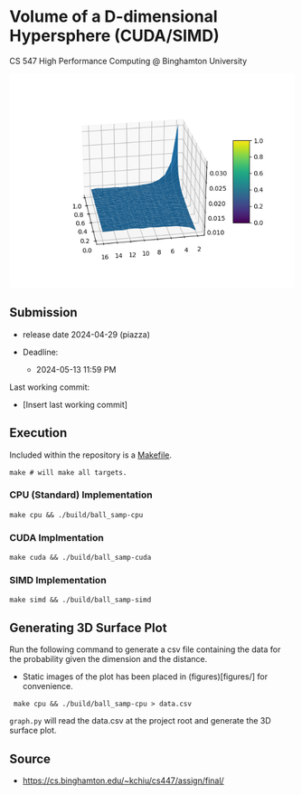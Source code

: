 # Volume of a D-dimensional Hypersphere (CUDA/SIMD)

CS 547 High Performance Computing @ Binghamton University

![plot](figures/probability.png)

## Submission

* release date 2024-04-29 (piazza)

* Deadline:
   * 2024-05-13 11:59 PM

Last working commit:
* [Insert last working commit]

## Execution
Included within the repository is a [Makefile](Makefile).

```shell
make # will make all targets.
```

### CPU (Standard) Implementation
```shell
make cpu && ./build/ball_samp-cpu
```

### CUDA Implmentation
```shell
make cuda && ./build/ball_samp-cuda
```

### SIMD Implementation
```shell
make simd && ./build/ball_samp-simd
```

## Generating 3D Surface Plot

Run the following command to generate a csv file containing the data for 
the probability given the dimension and the distance. 

   * Static images of the plot has been placed in (figures)[figures/] for
     convenience. 

```shell
 make cpu && ./build/ball_samp-cpu > data.csv
 ```

`graph.py` will read the data.csv at the project root and generate the 3D 
surface plot.

## Source
* https://cs.binghamton.edu/~kchiu/cs447/assign/final/